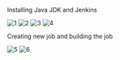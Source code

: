 Installing Java JDK and Jenkins

![1](https://github.com/user-attachments/assets/b7b68981-6369-4de3-9867-38cd447a568e)
![2](https://github.com/user-attachments/assets/a7254fbd-35ff-43e8-9211-cd705e7f369f)
![3](https://github.com/user-attachments/assets/d6f3a178-3e77-4cc7-8acf-b5a04962d9f9)
![4](https://github.com/user-attachments/assets/00b21018-3b10-47a1-afed-51919fbc5648)

Creating new job and building the job

![5](https://github.com/user-attachments/assets/d047db59-d18f-49b5-8655-bb2aa257dd7a)
![6](https://github.com/user-attachments/assets/29758b97-f7b9-45f0-9799-6d4af25a1e68)





